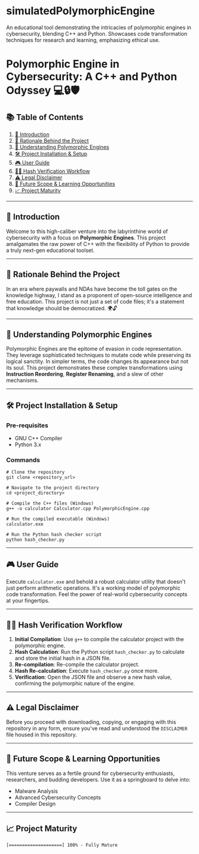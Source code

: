 # simulatedPolymorphicEngine
An educational tool demonstrating the intricacies of polymorphic engines in cybersecurity, blending C++ and Python. Showcases code transformation techniques for research and learning, emphasizing ethical use.

# Polymorphic Engine in Cybersecurity: A C++ and Python Odyssey 💻🔒🛡️

## 📚 Table of Contents

1. [🌟 Introduction](#-introduction)
2. [🤔 Rationale Behind the Project](#-rationale-behind-the-project)
3. [🤖 Understanding Polymorphic Engines](#-understanding-polymorphic-engines)
4. [🛠️ Project Installation & Setup](#️-project-installation--setup)
5. [🎮 User Guide](#-user-guide)
6. [🕵️‍♂️ Hash Verification Workflow](#️-hash-verification-workflow)
7. [⚠️ Legal Disclaimer](#️-legal-disclaimer)
8. [🚀 Future Scope & Learning Opportunities](#-future-scope--learning-opportunities)
9. [📈 Project Maturity](#-project-maturity)

---

## 🌟 Introduction

Welcome to this high-caliber venture into the labyrinthine world of cybersecurity with a focus on **Polymorphic Engines**. This project amalgamates the raw power of C++ with the flexibility of Python to provide a truly next-gen educational toolset.

---

## 🤔 Rationale Behind the Project

In an era where paywalls and NDAs have become the toll gates on the knowledge highway, I stand as a proponent of open-source intelligence and free education. This project is not just a set of code files; it's a statement that knowledge should be democratized. 🌍🔓

---

## 🤖 Understanding Polymorphic Engines

Polymorphic Engines are the epitome of evasion in code representation. They leverage sophisticated techniques to mutate code while preserving its logical sanctity. In simpler terms, the code changes its appearance but not its soul. This project demonstrates these complex transformations using **Instruction Reordering**, **Register Renaming**, and a slew of other mechanisms.

---

## 🛠️ Project Installation & Setup

### Pre-requisites
- GNU C++ Compiler
- Python 3.x

### Commands
```
# Clone the repository
git clone <repository_url>

# Navigate to the project directory
cd <project_directory>

# Compile the C++ files (Windows)
g++ -o calculator Calculator.cpp PolymorphicEngine.cpp

# Run the compiled executable (Windows)
calculator.exe

# Run the Python hash checker script
python hash_checker.py
```

---

## 🎮 User Guide

Execute `calculator.exe` and behold a robust calculator utility that doesn't just perform arithmetic operations. It's a working model of polymorphic code transformation. Feel the power of real-world cybersecurity concepts at your fingertips.

---

## 🕵️‍♂️ Hash Verification Workflow

1. **Initial Compilation**: Use `g++` to compile the calculator project with the polymorphic engine.
2. **Hash Calculation**: Run the Python script `hash_checker.py` to calculate and store the initial hash in a JSON file.
3. **Re-compilation**: Re-compile the calculator project.
4. **Hash Re-calculation**: Execute `hash_checker.py` once more.
5. **Verification**: Open the JSON file and observe a new hash value, confirming the polymorphic nature of the engine.

---

## ⚠️ Legal Disclaimer

Before you proceed with downloading, copying, or engaging with this repository in any form, ensure you've read and understood the `DISCLAIMER` file housed in this repository.

---

## 🚀 Future Scope & Learning Opportunities

This venture serves as a fertile ground for cybersecurity enthusiasts, researchers, and budding developers. Use it as a springboard to delve into:

- Malware Analysis
- Advanced Cybersecurity Concepts
- Compiler Design

---

## 📈 Project Maturity

```plaintext
[====================] 100% - Fully Mature
```



 
